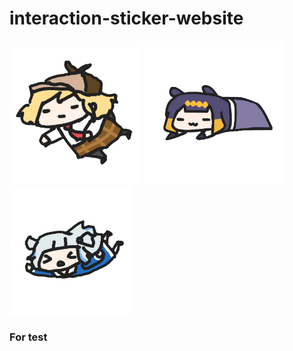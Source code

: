 # interaction-sticker-website

<!-- <img src = "imgs/chinanako.png" width = "196px"> <img src = "imgs/sakana.png" width = "240px"> <img src = "imgs/takina1.png" width = "196px"> -->

<img src = "imgs/ame.png" width = "210px"> <img src = "imgs/ina.png" width = "227px"> <img src = "imgs/gura.png" width = "196px">

### For test
